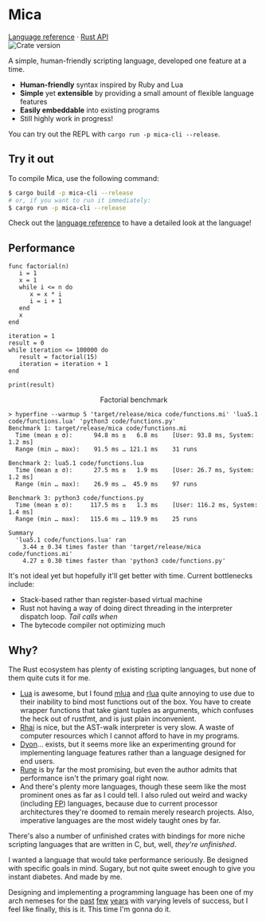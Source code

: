 # Mica

[Language reference][langref] · [Rust API][rustapi]<br>
![Crate version](https://img.shields.io/crates/v/mica?style=flat-square)

A simple, human-friendly scripting language, developed one feature at a time.

- **Human-friendly** syntax inspired by Ruby and Lua
- **Simple** yet **extensible** by providing a small amount of flexible language features
- **Easily embeddable** into existing programs
- Still highly work in progress!

You can try out the REPL with `cargo run -p mica-cli --release`.

## Try it out

To compile Mica, use the following command:
```sh
$ cargo build -p mica-cli --release
# or, if you want to run it immediately:
$ cargo run -p mica-cli --release
```

Check out the [language reference][langref] to have a detailed look at the language!

## Performance

```
func factorial(n)
   i = 1
   x = 1
   while i <= n do
      x = x * i
      i = i + 1
   end
   x
end

iteration = 1
result = 0
while iteration <= 100000 do
   result = factorial(15)
   iteration = iteration + 1
end

print(result)
```
<p align="center">Factorial benchmark</p>

```
> hyperfine --warmup 5 'target/release/mica code/functions.mi' 'lua5.1 code/functions.lua' 'python3 code/functions.py'
Benchmark 1: target/release/mica code/functions.mi
  Time (mean ± σ):      94.8 ms ±   6.8 ms    [User: 93.8 ms, System: 1.2 ms]
  Range (min … max):    91.5 ms … 121.1 ms    31 runs

Benchmark 2: lua5.1 code/functions.lua
  Time (mean ± σ):      27.5 ms ±   1.9 ms    [User: 26.7 ms, System: 1.2 ms]
  Range (min … max):    26.9 ms …  45.9 ms    97 runs

Benchmark 3: python3 code/functions.py
  Time (mean ± σ):     117.5 ms ±   1.3 ms    [User: 116.2 ms, System: 1.4 ms]
  Range (min … max):   115.6 ms … 119.9 ms    25 runs

Summary
  'lua5.1 code/functions.lua' ran
    3.44 ± 0.34 times faster than 'target/release/mica code/functions.mi'
    4.27 ± 0.30 times faster than 'python3 code/functions.py'
```
It's not ideal yet but hopefully it'll get better with time. Current bottlenecks include:
- Stack-based rather than register-based virtual machine
- Rust not having a way of doing direct threading in the interpreter dispatch loop. _Tail calls when_
- The bytecode compiler not optimizing much

## Why?

The Rust ecosystem has plenty of existing scripting languages, but none of them quite cuts it for
me.
- [Lua](https://lua.org) is awesome, but I found [mlua](https://github.com/khvzak/mlua) and
  [rlua](https://github.com/amethyst/rlua) quite annoying to use due to their inability to bind
  most functions out of the box. You have to create wrapper functions that take giant tuples as
  arguments, which confuses the heck out of rustfmt, and is just plain inconvenient.
- [Rhai](https://github.com/rhaiscript/rhai) is nice, but the AST-walk interpreter is very slow.
  A waste of computer resources which I cannot afford to have in my programs.
- [Dyon](https://github.com/pistondevelopers/dyon)… exists, but it seems more like an
  experimenting ground for implementing language features rather than a language designed for end
  users.
- [Rune](https://github.com/rune-rs/rune) is by far the most promising, but even the author admits
  that performance isn't the primary goal right now.
- And there's plenty more languages, though these seem like the most prominent ones as far as I
  could tell. I also ruled out weird and wacky (including [FP](https://en.wikipedia.org/wiki/Functional_programming))
  languages, because due to current processor architectures they're doomed to remain merely
  research projects. Also, imperative languages are the most widely taught ones by far.

There's also a number of unfinished crates with bindings for more niche scripting languages that
are written in C, but, well, _they're unfinished_.

I wanted a language that would take performance seriously. Be designed with specific goals in mind.
Sugary, but not quite sweet enough to give you instant diabetes. And made by me.

Designing and implementing a programming language has been one of my arch nemeses for the
[past](https://github.com/liquidev/hayago) [few](https://github.com/liquidev/cflang) [years](https://github.com/liquidev/tsuki)
with varying levels of success, but I feel like finally, this is it. This time I'm gonna do it.



  [langref]: docs/language.md
  [rustapi]: https://docs.rs/mica/latest
